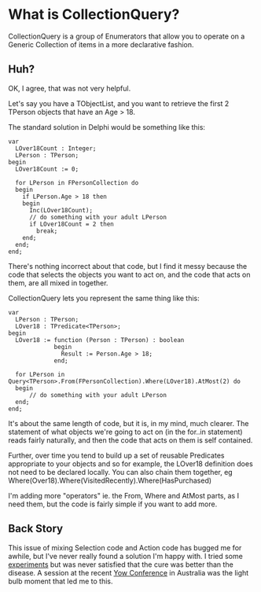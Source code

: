 What is CollectionQuery?
========================
CollectionQuery is a group of Enumerators that allow you to operate on a Generic Collection of items in a more declarative fashion. 


Huh?
----

OK, I agree, that was not very helpful. 

Let's say you have a TObjectList<TPerson>, and you want to retrieve the first 2 TPerson objects that have an Age > 18. 

The standard solution in Delphi would be something like this:

    var
      LOver18Count : Integer;
      LPerson : TPerson;
    begin
      LOver18Count := 0;

      for LPerson in FPersonCollection do
      begin
        if LPerson.Age > 18 then
        begin
          Inc(LOver18Count);
          // do something with your adult LPerson
          if LOver18Count = 2 then
            break;
        end;
      end;
    end;

There's nothing incorrect about that code, but I find it messy because the code that selects the objects you want to act on, and the code that acts on them, are all mixed in together.

CollectionQuery lets you represent the same thing like this:

    var
      LPerson : TPerson;
      LOver18 : TPredicate<TPerson>;
    begin
      LOver18 := function (Person : TPerson) : boolean
                 begin
                   Result := Person.Age > 18;
                 end;

      for LPerson in Query<TPerson>.From(FPersonCollection).Where(LOver18).AtMost(2) do
      begin
          // do something with your adult LPerson
      end;
    end;
 
It's about the same length of code, but it is, in my mind, much clearer. The statement of what objects we're going to act on (in the for..in statement) reads fairly naturally, and then the code that acts on them is self contained. 

Further, over time you tend to build up a set of reusable Predicates appropriate to your objects and so for example, the LOver18 definition does not need to be declared locally. You can also chain them together, eg Where(Over18).Where(VisitedRecently).Where(HasPurchased)

I'm adding more "operators" ie. the From, Where and AtMost parts, as I need them, but the code is fairly simple if you want to add more.


Back Story
----------
This issue of mixing Selection code and Action code has bugged me for awhile, but I've never really found a solution I'm happy with. I tried some [experiments](http://www.malcolmgroves.com/blog/?p=273) but was never satisfied that the cure was better than the disease. A session at the recent [Yow Conference](http://yowconference.com.au/) in Australia was the light bulb moment that led me to this.
